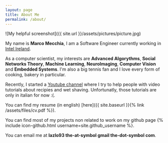 ```yaml
---
layout: page
title: About Me
permalink: /about/
---
```


![My helpful screenshot]({{ site.url }}/assets/pictures/picture.jpg)

My name is **Marco Mecchia**, I am a Software Engineer currently working in [Intel Ireland](https://www.intel.ie/content/www/ie/en/company-overview/intel-leixlip.html). 

As a computer scientist, my interests are **Advanced Algorythms**, **Social Networks Theory**, **Machine Learning**, **NeuroImaging**, **Computer Vision** and **Embedded Systems**. I'm also a big tennis fan and I love every form of cooking, bakery in particular. 

Recently, I started a [Youtube channel](https://www.youtube.com/channel/UCcK9hLSbkKhlI1azGVPRtXQ) where I try to help people with video tutorials about recipies and wet shaving. Unfortunatly, those tutorials are only in italian for now :(.

You can find my resume (in english) [here]({{ site.baseurl }}{% link /assets/files/cv.pdf %}).

You can find most of my projects non related to work on my github page {% include icon-github.html username=site.github_username %}.

You can email me at **lazlo93 the-at-symbol gmail the-dot-symbol com**.




